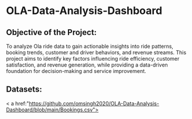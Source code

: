 # OLA-Data-Analysis-Dashboard
## Objective of the Project:
To analyze Ola ride data to gain actionable insights into ride patterns, booking trends, customer and driver behaviors, and revenue streams. This project aims to identify key factors influencing ride efficiency, customer satisfaction, and revenue generation, while providing a data-driven foundation for decision-making and service improvement.

## Datasets:
< a href:"https://github.com/omsingh2020/OLA-Data-Analysis-Dashboard/blob/main/Bookings.csv">

